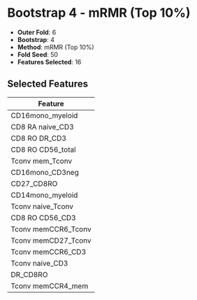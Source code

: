 # Bootstrap 4 - mRMR (Top 10%)

- **Outer Fold**: 6
- **Bootstrap**: 4
- **Method**: mRMR (Top 10%)
- **Fold Seed**: 50
- **Features Selected**: 16

## Selected Features

| Feature |
|---------|
| CD16mono_myeloid |
| CD8 RA naive_CD3 |
| CD8 RO DR_CD3 |
| CD8 RO CD56_total |
| Tconv mem_Tconv |
| CD16mono_CD3neg |
| CD27_CD8RO |
| CD14mono_myeloid |
| Tconv naive_Tconv |
| CD8 RO CD56_CD3 |
| Tconv memCCR6_Tconv |
| Tconv memCD27_Tconv |
| Tconv memCCR6_CD3 |
| Tconv naive_CD3 |
| DR_CD8RO |
| Tconv memCCR4_mem |
